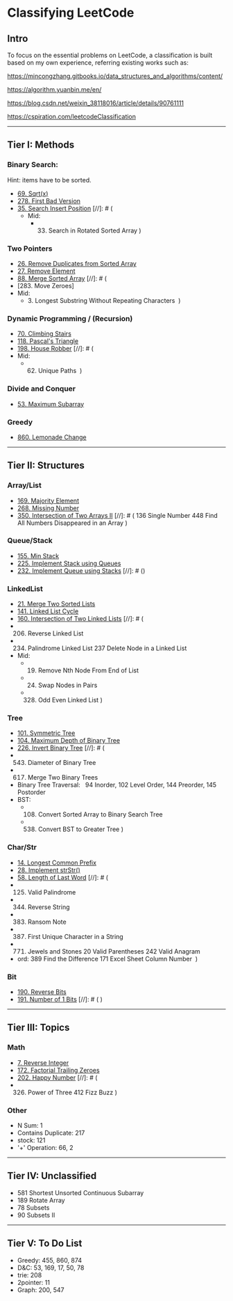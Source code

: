 # Classifying LeetCode

## Intro
To focus on the essential problems on LeetCode,
a classification is built based on my own experience,
referring existing works such as:

https://mincongzhang.gitbooks.io/data_structures_and_algorithms/content/

https://algorithm.yuanbin.me/en/

https://blog.csdn.net/weixin_38118016/article/details/90761111

https://cspiration.com/leetcodeClassification

---
## Tier I: Methods

### Binary Search:
Hint: items have to be sorted.
* [69. Sqrt(x)](https://leetcode.com/problems/sqrtx)
* [278.	First Bad Version](https://leetcode.com/problems/first-bad-version)
* [35.	Search Insert Position](https://leetcode.com/problems/search-insert-position)
[//]: # (
  * Mid:
    * 33.	Search in Rotated Sorted Array
)

### Two Pointers
* [26.	Remove Duplicates from Sorted Array](https://leetcode.com/problems/remove-duplicates-from-sorted-array)
* [27.	Remove Element](https://leetcode.com/problems/remove-element)
* [88.	Merge Sorted Array](https://leetcode.com/problems/merge-sorted-array)
[//]: # (
* [283.	Move Zeroes]
* Mid:
  * 3\.	Longest Substring Without Repeating Characters 
)

### Dynamic Programming / (Recursion)
* [70. Climbing Stairs](https://leetcode.com/problems/climbing-stairs)  
* [118.	Pascal's Triangle](https://leetcode.com/problems/pascals-triangle)
* [198.	House Robber](https://leetcode.com/problems/house-robber)
[//]: # (
* Mid:
  * 62. Unique Paths 
)

### Divide and Conquer
* [53.	Maximum Subarray](https://leetcode.com/problems/maximum-subarray)

### Greedy
* [860. Lemonade Change](https://leetcode.com/problems/lemonade-change)

---
## Tier II: Structures

### Array/List
* [169.	Majority Element](https://leetcode.com/problems/majority-element)
* [268.	Missing Number](https://leetcode.com/problems/missing-number)
* [350.	Intersection of Two Arrays II](https://leetcode.com/problems/intersection-of-two-arrays-ii)
[//]: # (
136	Single Number
448	Find All Numbers Disappeared in an Array
)

### Queue/Stack
* [155.	Min Stack](https://leetcode.com/problems/min-stack)
* [225.	Implement Stack using Queues](https://leetcode.com/problems/implement-stack-using-queues)
* [232.	Implement Queue using Stacks](https://leetcode.com/problems/implement-queue-using-stacks)
[//]: # ()

### LinkedList
* [21.	Merge Two Sorted Lists](https://leetcode.com/problems/merge-two-sorted-lists)
* [141.	Linked List Cycle](https://leetcode.com/problems/linked-list-cycle)
* [160.	Intersection of Two Linked Lists](https://leetcode.com/problems/intersection-of-two-linked-lists)
[//]: # (
* 206.	Reverse Linked List
* 234.	Palindrome Linked List
237	Delete Node in a Linked List  
* Mid:
  * 19.	Remove Nth Node From End of List
  * 24.	Swap Nodes in Pairs
  * 328.	Odd Even Linked List
)

### Tree
* [101.	Symmetric Tree](https://leetcode.com/problems/symmetric-tree)
* [104.	Maximum Depth of Binary Tree](https://leetcode.com/problems/maximum-depth-of-binary-tree)
* [226.	Invert Binary Tree](https://leetcode.com/problems/invert-binary-tree)
[//]: # (
* 543.	Diameter of Binary Tree
* 617.	Merge Two Binary Trees
* Binary Tree Traversal:  
94 Inorder,  102 Level Order, 144	Preorder, 145 Postorder
* BST:
  * 108.	Convert Sorted Array to Binary Search Tree
  * 538.	Convert BST to Greater Tree
)

### Char/Str
* [14.	Longest Common Prefix](https://leetcode.com/problems/longest-common-prefix)
* [28.	Implement strStr()](https://leetcode.com/problems/implement-strstr)
* [58.	Length of Last Word](https://leetcode.com/problems/length-of-last-word)
[//]: # (
* 125.	Valid Palindrome
* 344.	Reverse String
* 383.	Ransom Note
* 387.	First Unique Character in a String
* 771.	Jewels and Stones
20	Valid Parentheses
242	Valid Anagram
* ord:
  389	Find the Difference
  171	Excel Sheet Column Number 
)

### Bit
* [190.	Reverse Bits](https://leetcode.com/problems/reverse-bits)
* [191.	Number of 1 Bits](https://leetcode.com/problems/number-of-1-bits)
[//]: # (
)

---

## Tier III: Topics

### Math
* [7.	Reverse Integer](https://leetcode.com/problems/reverse-integer)
* [172.	Factorial Trailing Zeroes](https://leetcode.com/problems/factorial-trailing-zeroes)
* [202.	Happy Number](https://leetcode.com/problems/happy-number)
[//]: # (
* 326.	Power of Three
412	Fizz Buzz
)

### Other
* N Sum: 1
* Contains Duplicate: 217
* stock: 121
* '+' Operation: 66, 2

---

## Tier IV: Unclassified
* 581	Shortest Unsorted Continuous Subarray
* 189	Rotate Array
* 78	Subsets    
* 90	Subsets II  


---
## Tier V: To Do List
* Greedy: 455, 860, 874
* D&C: 53, 169, 17, 50, 78
* trie: 208
* 2pointer: 11
* Graph: 200, 547
